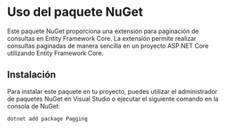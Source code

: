 # Uso del paquete NuGet

Este paquete NuGet proporciona una extensión para paginación de consultas en Entity Framework Core. La extensión permite realizar consultas paginadas de manera sencilla en un proyecto ASP.NET Core utilizando Entity Framework Core.

## Instalación

Para instalar este paquete en tu proyecto, puedes utilizar el administrador de paquetes NuGet en Visual Studio o ejecutar el siguiente comando en la consola de NuGet:

```bash
dotnet add package Pagging


